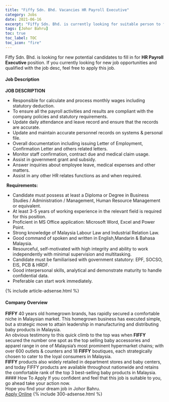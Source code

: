```yaml
---
title: "Fiffy Sdn. Bhd. Vacancies HR Payroll Executive" 
category: Jobs 
date: 2021-06-16 
excerpt: "Fiffy Sdn. Bhd. is currently looking for suitable person to fill in the HR Payroll Executive which based in Johor Bahru" 
tags: [Johor Bahru] 
toc: true 
toc_label: TOC 
toc_icon: "fire" 
--- 
```


<p>Fiffy Sdn. Bhd. is looking for new potential candidates to fill in for <b>HR Payroll Executive</b> position. If you currently looking for new job opportunities and qualified with the job desc, feel free to apply this job.
</p><div><div><h4>Job Description</h4></div><div><div><span><div><div><div><strong>JOB DESCRIPTION</strong>&#160;</div><ul><li>Responsible for calculate and process monthly wages including statutory deduction.</li><li>To ensure all the payroll activities and results are compliant with the company policies and statutory requirements.</li><li>Update daily attendance and leave record and ensure that the records are accurate.</li><li>Update and maintain accurate personnel records on systems &amp; personal file.</li><li>Overall documentation including issuing Letter of Employment, Confirmation Letter and others related letters.</li><li>Monitor staff confirmation, contract due and medical claim usage.</li><li>Assist in government grant and subsidy.</li><li>Answer inquiries about employee leave, medical expenses and other matters.</li><li>Assist in any other HR relates functions as and when required.</li></ul><div>&#160;<strong>Requirements:</strong></div><ul><li>Candidate must possess at least a Diploma or Degree in Business Studies / Administration / Management, Human Resource Management or equivalent.</li><li>At least 3-5 years of working experience in the relevant field is required for this position.</li><li>Proficient in MS Office application: Microsoft Word, Excel and Power Point.</li><li>Strong knowledge of Malaysia Labour Law and Industrial Relation Law.</li><li>Good command of spoken and written in English,Mandarin &amp; Bahasa Malaysia.</li><li>Resourceful, self-motivated with high integrity and ability to work independently with minimal supervision and multitasking.</li><li>Candidate must be familiarised with government statutory: EPF, SOCSO, EIS, PCB &amp; HRDF.</li><li>Good interpersonal skills, analytical and demonstrate maturity to handle confidential data.</li><li>Preferable can start work immediately.</li></ul></div></div></span></div></div></div> 
{% include article-adsense.html %} 
<div><div><h4>Company Overview</h4></div><div><div><span><div><div><strong>FIFFY </strong>40 years old homegrown brands, has rapidly secured a comfortable niche in Malaysian market. This homegrown business has executed simple, but a strategic move to attain leadership in manufacturing and distributing baby products in Malaysia.</div>
<div>An obvious testimony to this quick climb to the top was when <strong>FIFFY</strong> secured the number one spot as the top selling baby accessories and apparel range in one of Malaysia&#8217;s most prominent hypermarket chains; with over 600 outlets &amp; counters and 18 <strong>FIFFY</strong> boutiques, each strategically chosen to cater to the loyal consumers in Malaysia.</div>
<div><strong>FIFFY</strong> products also widely retailed in department stores and baby centers, and today FIFFY products are available throughout nationwide and retains the comfortable rank of the top 3 best-selling baby products in Malaysia.</div></div></span></div></div></div> 
#### How To Apply 
If you confident and feel that this job is suitable to you, go ahead take your action now. <br/> 
Hope you find your dream job in Johor Bahru. <br/> 
<a href="https://www.jobstreet.com.my/en/job/hr-payroll-executive-4591694?jobId=jobstreet-my-job-4591694&" class="btn btn--info" target="_blank" rel="nofollow noopenner">Apply Online</a> 
{% include 300-adsense.html %} 